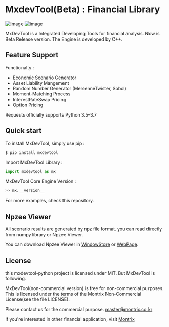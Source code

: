 MxdevTool(Beta) : Financial Library
==========================

![image](https://img.shields.io/badge/Platform-Windows-Green.svg)
![image](https://img.shields.io/badge/python-3.6|3.7|3.8-blue)


MxDevTool is a Integrated Developing Tools for financial analysis. 
Now is Beta Release version. The Engine is developed by C++. 

Feature Support
---------------

Functionalty :

-   Economic Scenario Generator
-   Asset Liability Mangement
-   Random Number Generator (MersenneTwister, Sobol)
-   Moment-Matching Process
-   InterestRateSwap Pricing
-   Option Pricing


Requests officially supports Python 3.5–3.7

Quick start
-----------

To install MxDevTool, simply use pip :

``` {.sourceCode .bash}
$ pip install mxdevtool
```

Import MxDevTool Library :
```python
import mxdevtool as mx
```

MxDevTool Core Engine Version :
```python
>> mx.__version__
```

For more examples, check this repository.


Npzee Viewer
-----------

All scenario results are generated by npz file format. you can read directly from numpy library or Npzee Viewer.

You can download Npzee Viewer in [WindowStore](https://www.microsoft.com/store/apps/9N19KHP7G2P4) or [WebPage](https://npzee.montrix.co.kr).


License
-------

this mxdevtool-python project is licensed under MIT. But MxDevTool is following.

MxDevTool(non-commercial version) is free for non-commercial purposes. 
This is licensed under the terms of the Montrix Non-Commercial License(see the file LICENSE).

Please contact us for the commercial purpose. <master@montrix.co.kr>

If you're interested in other financial application, visit [Montrix](http://www.montrix.co.kr)